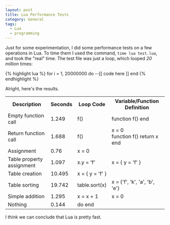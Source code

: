 ```yaml
---
layout: post
title: Lua Performance Tests
category: General
tags:
  - Lua
  - programming
---
```


Just for some experimentation, I did some performance tests on a few operations in Lua. To time them I used the command, `time lua test.lua`, and took the "real" time. The test file was just a loop, which looped _20 million_ times:

{% highlight lua %}
for i = 1, 20000000 do --[[ code here ]] end
{% endhighlight %}

Alright, here's the results.

<table>
  <tr>
    <th>Description</th>
    <th>Seconds</td>
    <th>Loop Code</th>
    <th>Variable/Function Definition</th>
  </tr>

  <tr>
    <td>Empty function call</td>
    <td>1.249</td>
    <td>f()</td>
    <td>function f() end</td>
  </tr>

  <tr>
    <td>Return function call</td>
    <td>1.688</td>
    <td>f()</td>
    <td>x = 0<br />
        function f() return x end</td>
  </tr>

  <tr>
    <td>Assignment</td>
    <td>0.76</td>
    <td>x = 0</td>
    <td>&nbsp;</td>
  </tr>

  <tr>
    <td>Table property assignment</td>
    <td>1.097</td>
    <td>x.y = 'f'</td>
    <td>x = { y = 'f' }</td>
  </tr>

  <tr>
    <td>Table creation</td>
    <td>10.495</td>
    <td>x = { y = 'f' }</td>
    <td>&nbsp;</td>
  </tr>

  <tr>
    <td>Table sorting</td>
    <td>19.742</td>
    <td>table.sort(x)</td>
    <td>x = {'f', 'k', 'a', 'b', 'e'}</td>
  </tr>

  <tr>
    <td>Simple addition</td>
    <td>1.295</td>
    <td>x = x + 1</td>
    <td>x = 0</td>
  </tr>

  <tr>
    <td>Nothing</td>
    <td>0.144</td>
    <td>do end</td>
    <td>&nbsp;</td>
  </tr>
</table>

I think we can conclude that Lua is pretty fast.
